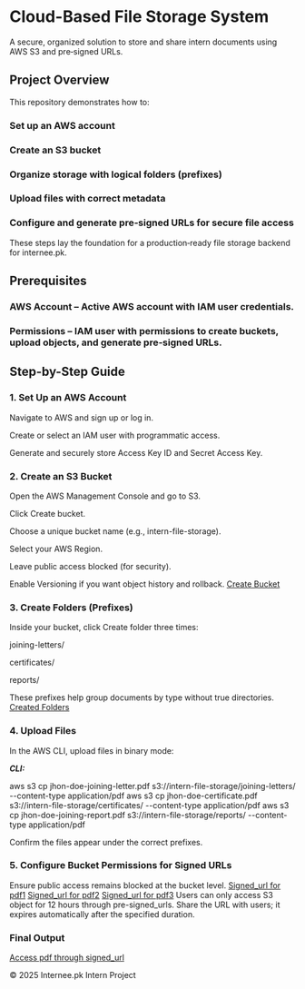 # Cloud-Based File Storage System

A secure, organized solution to store and share intern documents using AWS S3 and pre‑signed URLs.

## Project Overview

This repository demonstrates how to:

### Set up an AWS account

### Create an S3 bucket

### Organize storage with logical folders (prefixes)

### Upload files with correct metadata

### Configure and generate pre‑signed URLs for secure file access

These steps lay the foundation for a production‑ready file storage backend for internee.pk.

## Prerequisites

### AWS Account – Active AWS account with IAM user credentials.

### Permissions – IAM user with permissions to create buckets, upload objects, and generate pre‑signed URLs.

## Step-by-Step Guide

### 1. Set Up an AWS Account

Navigate to AWS and sign up or log in.

Create or select an IAM user with programmatic access.

Generate and securely store Access Key ID and Secret Access Key.



### 2. Create an S3 Bucket

Open the AWS Management Console and go to S3.

Click Create bucket.

Choose a unique bucket name (e.g., intern-file-storage).

Select your AWS Region.

Leave public access blocked (for security).

Enable Versioning if you want object history and rollback.
[Create Bucket](create_bucket.png)


### 3. Create Folders (Prefixes)

Inside your bucket, click Create folder three times:

joining-letters/

certificates/

reports/

These prefixes help group documents by type without true directories.
[Created Folders](interns_folders.png)


### 4. Upload Files

In the AWS CLI, upload files in binary mode:

 ***CLI:***

aws s3 cp jhon-doe-joining-letter.pdf s3://intern-file-storage/joining-letters/ --content-type application/pdf
aws s3 cp jhon-doe-certificate.pdf s3://intern-file-storage/certificates/ --content-type application/pdf
aws s3 cp jhon-doe-joining-report.pdf s3://intern-file-storage/reports/ --content-type application/pdf

Confirm the files appear under the correct prefixes.



### 5. Configure Bucket Permissions for Signed URLs

Ensure public access remains blocked at the bucket level.
[Signed_url for pdf1](signed_url1.png)
[Signed_url for pdf2](signed_url2.png)
[Signed_url for pdf3](signed_url3.png)
Users can only access S3 object for 12 hours through pre-signed_urls.
Share the URL with users; it expires automatically after the specified duration.


### Final Output
[Access pdf through signed_url](access_url1.png)


© 2025 Internee.pk Intern Project
